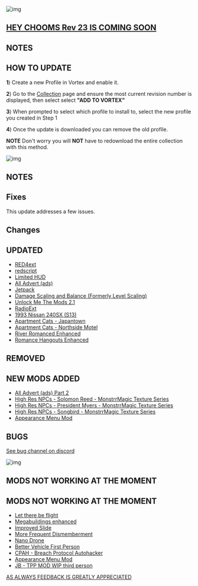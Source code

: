 ![img](https://s11.gifyu.com/images/Cuty-od-Dreams-Logo-YellowUP.png)

## [HEY CHOOMS Rev 23 IS COMING SOON](https://)

## NOTES

## HOW TO UPDATE

**1**) Create a new Profile in Vortex and enable it.

**2**) Go to the [Collection](https://next.nexusmods.com/cyberpunk2077/collections/ayfbwl?utm_source=copy&utm_medium=social&utm_campaign=share_collection) page and ensure the most current revision number is displayed, then select select **"ADD TO VORTEX"**

**3**) When prompted to select which profile to install to, select the new profile you created in Step 1

**4**) Once the update is downloaded you can remove the old profile.

**NOTE** Don't worry you will **NOT** have to redownload the entire collection with this method.

![img](https://i.imgur.com/wAJUpeU.png)

## NOTES

## Fixes

This update addresses a few issues.


## Changes 



## UPDATED

- [RED4ext](https://www.nexusmods.com/cyberpunk2077/mods/2380?tab=description)
- [redscript](https://www.nexusmods.com/cyberpunk2077/mods/1511?tab=description)
- [Limited HUD](https://www.nexusmods.com/cyberpunk2077/mods/2592)
- [All Advert (ads)](https://www.nexusmods.com/cyberpunk2077/mods/11359?tab=description)
- [Jetpack](https://www.nexusmods.com/cyberpunk2077/mods/996?tab=description)
- [Damage Scaling and Balance (Formerly Level Scaling)](https://www.nexusmods.com/cyberpunk2077/mods/1712)
- [Unlock Me The Mods 2.1](https://www.nexusmods.com/cyberpunk2077/mods/9349?tab=description)
- [RadioExt](https://www.nexusmods.com/cyberpunk2077/mods/4591?tab=description)
- [1993 Nissan 240SX (S13)](https://www.nexusmods.com/cyberpunk2077/mods/8730?tab=description)
- [Apartment Cats - Japantown](https://www.nexusmods.com/cyberpunk2077/mods/6493)
- [Apartment Cats - Northside Motel](https://www.nexusmods.com/cyberpunk2077/mods/6379)
- [River Romanced Enhanced](https://www.nexusmods.com/cyberpunk2077/mods/4870)
- [Romance Hangouts Enhanced](https://www.nexusmods.com/cyberpunk2077/mods/11590)

## REMOVED



## NEW MODS ADDED 

- [All Advert (ads) Part 2](https://www.nexusmods.com/cyberpunk2077/mods/11617)
- [High Res NPCs - Solomon Reed - MonstrrMagic Texture Series](https://www.nexusmods.com/cyberpunk2077/mods/11533?tab=description)
- [High Res NPCs - President Myers - MonstrrMagic Texture Series](https://www.nexusmods.com/cyberpunk2077/mods/11535?tab=description)
- [High Res NPCs - Songbird - MonstrrMagic Texture Series](https://www.nexusmods.com/cyberpunk2077/mods/11534?tab=description)
- [Appearance Menu Mod](https://www.nexusmods.com/cyberpunk2077/mods/790)

## BUGS

 [See bug channel on discord](https://discord.gg/xZNztPjA2u)
 
![img](https://i.imgur.com/wAJUpeU.png)

## MODS NOT WORKING AT THE MOMENT 

## MODS NOT WORKING AT THE MOMENT 

- [Let there be flight](https://)
- [Megabuildings enhanced](https://www.nexusmods.com/cyberpunk2077/mods/4924?tab=description)
- [Improved Slide](https://www.nexusmods.com/cyberpunk2077/mods/5533)
- [More Frequent Dismemberment](https://www.nexusmods.com/cyberpunk2077/mods/3694)
- [Nano Drone](https://www.nexusmods.com/cyberpunk2077/mods/3419?tab=description)
- [Better Vehicle First Person](https://www.nexusmods.com/cyberpunk2077/mods/2202)
- [CPAH - Breach Protocol Autohacker](https://www.nexusmods.com/cyberpunk2077/mods/955)
- [Appearance Menu Mod](https://www.nexusmods.com/cyberpunk2077/mods/790)
- [JB - TPP MOD WIP third person](https://www.nexusmods.com/cyberpunk2077/mods/669)

[AS ALWAYS FEEDBACK IS GREATLY APPRECIATED](https://)